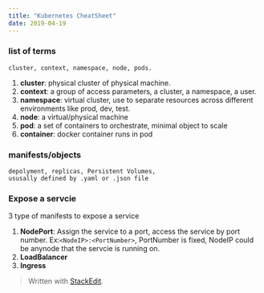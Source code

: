 ```yaml
---
title: "Kubernetes CheatSheet"
date: 2019-04-19
---
```


###  list of terms
	cluster, context, namespace, node, pods.
1. **cluster**: physical cluster of physical machine.
2. **context**: a group of access parameters,  a cluster, a namespace, a user.
3. **namespace**: virtual cluster, use to separate resources across different environments like prod, dev, test.
4. **node**: a virtual/physical machine
5. **pod**: a set of containers to orchestrate, minimal object to scale
6. **container**: docker container runs in pod

### manifests/objects
	depolyment, replicas, Persistent Volumes,
	ususally defined by .yaml or .json file

### Expose a servcie
3 type of manifests to expose a service
1. **NodePort**:  Assign the service to a port, access the service by port number. Ex:```<NodeIP>:<PortNumber>```, PortNumber is fixed, NodeIP could be anynode that the servcie is running on.
2. **LoadBalancer**
3. **Ingress**
> Written with [StackEdit](https://stackedit.io/).
<!--stackedit_data:
eyJoaXN0b3J5IjpbMTA5NjYzNjA1OSwyNzc0NzkzNTcsLTEwNT
Y0NDI3Miw3ODkxNzM0OTMsMTM2MDU3Mjc2MCwxNjY1MTU0Nzgy
LC0yMjExMjkyNTQsLTIyNTA0NjQzOSw4Mjc4NTM4NTZdfQ==
-->